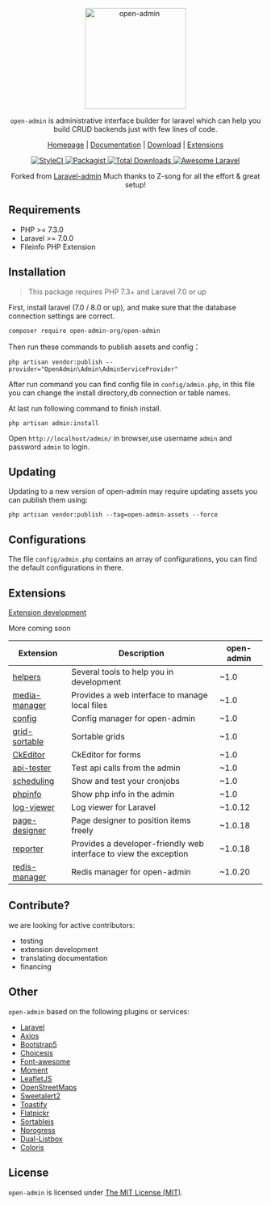 <p align="center">
<a href="https://open-admin.org/">
<img src="https://open-admin.org/gfx/logo.png" alt="open-admin" style="height:200px;background:transparent;">
</a>
</p>

<p align="center"><code>open-admin</code> is administrative interface builder for laravel which can help you build CRUD backends just with few lines of code.</p>

<p align="center">
<a href="https://open-admin.org">Homepage</a> |
<a href="https://open-admin.org/docs">Documentation</a> |
<a href="https://github.com/open-admin-org/open-admin">Download</a> |
<a href="https://github.com/open-admin-org?tab=repositories">Extensions</a>
</p>

<p align="center">
    <a href="https://styleci.io/repos/365864806">
        <img src="https://styleci.io/repos/365864806/shield" alt="StyleCI">
    </a>
    <a href="https://packagist.org/packages/open-admin-org/open-admin">
        <img src="https://img.shields.io/github/license/open-admin-org/open-admin.svg?style=flat-square&color=brightgreen" alt="Packagist">
    </a>
    <a href="https://packagist.org/packages/open-admin-org/open-admin">
        <img src="https://img.shields.io/packagist/dt/open-admin-org/open-admin.svg?style=flat-square" alt="Total Downloads">
    </a>
    <a href="https://github.com/open-admin-org/open-admin">
        <img src="https://img.shields.io/badge/Awesome-Laravel-brightgreen.svg?style=flat-square" alt="Awesome Laravel">
    </a>
<!--
    <a href="#backers" alt="sponsors on Open Collective">
        <img src="https://opencollective.com/open-admin/backers/badge.svg?style=flat-square" />
    </a>
    <a href="https://www.paypal.me/wishbone-prductions" alt="Paypal donate">
        <img src="https://img.shields.io/badge/Donate-Paypal-green.svg?style=flat-square" />
    </a>-->
</div>

<p align="center">
    Forked from <a href="https://github.com/z-song/laravel-admin">Laravel-admin</a> Much thanks to Z-song for all the effort & great setup!
</p>


Requirements
------------
 - PHP >= 7.3.0
 - Laravel >= 7.0.0
 - Fileinfo PHP Extension

Installation
------------

> This package requires PHP 7.3+ and Laravel 7.0 or up

First, install laravel (7.0 / 8.0 or up), and make sure that the database connection settings are correct.

```
composer require open-admin-org/open-admin
```

Then run these commands to publish assets and config：

```
php artisan vendor:publish --provider="OpenAdmin\Admin\AdminServiceProvider"
```
After run command you can find config file in `config/admin.php`, in this file you can change the install directory,db connection or table names.

At last run following command to finish install.
```
php artisan admin:install
```

Open `http://localhost/admin/` in browser,use username `admin` and password `admin` to login.

Updating
------------
Updating to a new version of open-admin may require updating assets you can publish them using:
```
php artisan vendor:publish --tag=open-admin-assets --force
```

Configurations
------------
The file `config/admin.php` contains an array of configurations, you can find the default configurations in there.

## Extensions
<a href="https://open-admin.org/docs/en/extension-development">Extension development</a>

More coming soon

| Extension                                                        | Description                              | open-admin                              |
| ---------------------------------------------------------------- | ---------------------------------------- |---------------------------------------- |
| [helpers](https://github.com/open-admin-org/helpers)             | Several tools to help you in development | ~1.0 |
| [media-manager](https://github.com/open-admin-org/media-manager) | Provides a web interface to manage local files          | ~1.0 |
| [config](https://github.com/open-admin-org/config)               | Config manager for open-admin            |~1.0 |
| [grid-sortable](https://github.com/open-admin-org/grid-sortable) | Sortable grids                           |~1.0 |
| [CkEditor](https://github.com/open-admin-org/ckeditor)           | CkEditor for forms                       |~1.0 |
| [api-tester](https://github.com/open-admin-org/api-tester)       | Test api calls from the admin            |~1.0 |
| [scheduling](https://github.com/open-admin-org/scheduling)       | Show and test your cronjobs              |~1.0 |
| [phpinfo](https://github.com/open-admin-org/phpinfo)             | Show php info in the admin               |~1.0 |
| [log-viewer](https://github.com/open-admin-org/log-viewer)       | Log viewer for Laravel                   |~1.0.12 |
| [page-designer](https://github.com/open-admin-org/page-designer) | Page designer to position items freely   |~1.0.18 |
| [reporter](https://github.com/open-admin-org/reporter)           | Provides a developer-friendly web interface to view the exception    |~1.0.18 |
| [redis-manager](https://github.com/open-admin-org/redis-manager) | Redis manager for open-admin             |~1.0.20 |


<!--
| [backup](https://github.com/open-admin-extensions/backup) | An admin interface for managing backups          |~1.5 |
| [wangEditor](https://github.com/open-admin-extensions/wangEditor) | A rich text editor based on [wangeditor](http://www.wangeditor.com/)         |~1.6 |
| [summernote](https://github.com/open-admin-extensions/summernote) | A rich text editor based on [summernote](https://summernote.org/)          |~1.6 |
| [simplemde](https://github.com/open-admin-extensions/simplemde) | A markdown editor based on [simplemde](https://github.com/sparksuite/simplemde-markdown-editor)          |~1.6 |
| [php-editor](https://github.com/open-admin-extensions/php-editor) <br/> [python-editor](https://github.com/open-admin-extensions/python-editor) <br/> [js-editor](https://github.com/open-admin-extensions/js-editor)<br/> [css-editor](https://github.com/open-admin-extensions/css-editor)<br/> [clike-editor](https://github.com/open-admin-extensions/clike-editor)| Several programing language editor extensions based on code-mirror          |~1.6 |
| [json-editor](https://github.com/open-admin-extensions/json-editor) | JSON Editor for Open-admin          |~1.6 |
| [composer-viewer](https://github.com/open-admin-extensions/composer-viewer) | A web interface of composer packages in laravel.          |~1.6 |
| [data-table](https://github.com/open-admin-extensions/data-table) | Advanced table widget for open-admin |~1.6 |
| [watermark](https://github.com/open-admin-extensions/watermark) | Text watermark for open-admin |~1.6 |
| [google-authenticator](https://github.com/ylic/open-admin-google-authenticator) | Google authenticator |~1.6 |
-->

## Contribute?
 we are looking for active contributors:
 - testing
 - extension development
 - translating documentation
 - financing

Other
------------
`open-admin` based on the following plugins or services:

+ [Laravel](https://laravel.com/)
+ [Axios](https://github.com/axios/axios)
+ [Bootstrap5](https://getbootstrap.com/docs/5.0/getting-started/introduction/)
+ [Choicesjs](https://github.com/Choices-js/Choices)
+ [Font-awesome](http://fontawesome.io)
+ [Moment](http://momentjs.com/)
+ [LeafletJS](https://leafletjs.com/)
+ [OpenStreetMaps](https://www.openstreetmap.org/)
+ [Sweetalert2](https://github.com/sweetalert2/sweetalert2)
+ [Toastify](https://github.com/apvarun/toastify-js)
+ [Flatpickr](https://github.com/flatpickr/flatpickr)
+ [Sortablejs](https://github.com/SortableJS/Sortable)
+ [Nprogress](https://ricostacruz.com/nprogress/)
+ [Dual-Listbox](https://github.com/maykinmedia/dual-listbox/)
+ [Coloris](https://github.com/mdbassit/Coloris/)

License
------------
`open-admin` is licensed under [The MIT License (MIT)](LICENSE).
